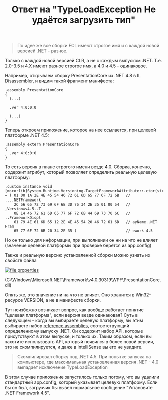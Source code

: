 ﻿---
title: "Ответ на \"TypeLoadException Не удаётся загрузить тип\""
se.owner.user_id: 240512
se.owner.display_name: "MSDN.WhiteKnight"
se.owner.link: "https://ru.stackoverflow.com/users/240512/msdn-whiteknight"
se.answer_id: 1155778
se.question_id: 1155243
se.post_type: answer
se.is_accepted: False
---
<blockquote>
<p>По идее же все сборки FCL имеют строгое имя и с каждой новой версией .NET - разное.</p>
</blockquote>
<p>Только с каждой новой версией CLR, а не с каждым выпуском .NET. Т.е. 2.0-3.5 и 4.Х имеют разное строгое имя, а 4.0 и 4.5 - одинаковое.</p>
<p>Например, открываем сборку PresentationCore из .NET 4.8 в IL Disassembler, и видим такой фрагмент манифеста:</p>

<pre class="lang-none prettyprint-override"><code>.assembly PresentationCore
{
  (...)

  .ver 4:0:0:0

  (...)
} 
</code></pre>
<p>Теперь откроем приложение, которое на нее ссылается, при целевой платформе .NET 4.5:</p>

<pre class="lang-none prettyprint-override"><code>.assembly extern PresentationCore
{
  .ver 4:0:0:0
}
</code></pre>
<p>То есть версия в плане строгого имени везде 4.0. Сборка, конечно, содержит атрибут, который позволяет определить реальную целевую платформу:</p>

<pre class="lang-none prettyprint-override"><code>.custom instance void [mscorlib]System.Runtime.Versioning.TargetFrameworkAttribute::.ctor(string) 
= ( 01 00 1A 2E 4E 45 54 46 72 61 6D 65 77 6F 72 6B   // ....NETFramework
    2C 56 65 72 73 69 6F 6E 3D 76 34 2E 35 01 00 54   // ,Version=v4.5..T
    0E 14 46 72 61 6D 65 77 6F 72 6B 44 69 73 70 6C   // ..FrameworkDispl
    61 79 4E 61 6D 65 12 2E 4E 45 54 20 46 72 61 6D   // ayName..NET Fram
    65 77 6F 72 6B 20 34 2E 35 )                      // ework 4.5
</code></pre>
<p>Но он только для информации, при выполнении он ни на что не влияет (значение целевой платформы при проверке берется из app.config)</p>
<p>Также и реальную версию установленной сборки можно узнать из свойств файла</p>
<p><a href="https://i.stack.imgur.com/V9qi0.png" rel="nofollow noreferrer"><img src="https://i.stack.imgur.com/V9qi0.png" alt="file properties" /></a></p>
<p>(C:\Windows\Microsoft.NET\Framework\v4.0.30319\WPF\PresentationCore.dll)</p>
<p>Опять же, это значение ни на что не влияет. Оно хранится в Win32-ресурсе VERSION, а не в манифесте сборки.</p>
<p>Тут неизбежно возникает вопрос, как вообще работает понятие &quot;целевая платформа&quot;, если версия везде одинаковая? Суть в следующем - когда вы выбираете целевую платформу, вы этим выбираете набор <a href="https://docs.microsoft.com/en-us/dotnet/standard/assembly/reference-assemblies" rel="nofollow noreferrer">reference assemblies</a>, соответствующий определенному выпуску .NET. Он содержит набор API, которые присутствуют в этом выпуске, и только их. Таким образом, если вы захотите использовать API, который появился в более новой версии, это не скомпилируется, и даже в IntelliSense вы его не увидите.</p>
<blockquote>
<p>Скомпилировал сборку под .NET 4.5. При попытке запуска на компьютере, где максимальная установленная версия .NET - 4.0 выпадает исключение TypeLoadException</p>
</blockquote>
<p>В этом случае приложение запустилось только потому, что вы удалили стандартный app.config, который указывает целевую платформу. Если бы он был, загрузчик бы вывел нормальное сообщение &quot;Установите .NET Framework 4.5&quot;.</p>
